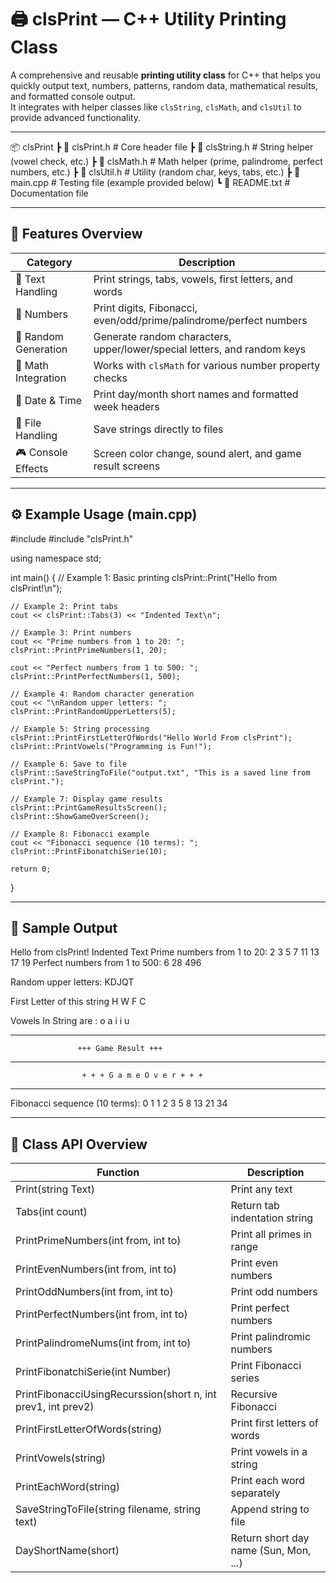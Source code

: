 # 🖨️ clsPrint — C++ Utility Printing Class

A comprehensive and reusable **printing utility class** for C++ that helps you quickly output text, numbers, patterns, random data, mathematical results, and formatted console output.  
It integrates with helper classes like `clsString`, `clsMath`, and `clsUtil` to provide advanced functionality.

---
📦 clsPrint
 ┣ 📜 clsPrint.h         # Core header file
 ┣ 📜 clsString.h        # String helper (vowel check, etc.)
 ┣ 📜 clsMath.h          # Math helper (prime, palindrome, perfect numbers, etc.)
 ┣ 📜 clsUtil.h          # Utility (random char, keys, tabs, etc.)
 ┣ 📜 main.cpp           # Testing file (example provided below)
 ┗ 📄 README.txt         # Documentation file

---

## 🚀 Features Overview

| Category | Description |
|-----------|--------------|
| 🧾 Text Handling | Print strings, tabs, vowels, first letters, and words |
| 🔢 Numbers | Print digits, Fibonacci, even/odd/prime/palindrome/perfect numbers |
| 🎲 Random Generation | Generate random characters, upper/lower/special letters, and random keys |
| 🧮 Math Integration | Works with `clsMath` for various number property checks |
| 📅 Date & Time | Print day/month short names and formatted week headers |
| 💾 File Handling | Save strings directly to files |
| 🎮 Console Effects | Screen color change, sound alert, and game result screens |

---

## ⚙️ Example Usage (main.cpp)

#include <iostream>
#include "clsPrint.h"

using namespace std;

int main()
{
    // Example 1: Basic printing
    clsPrint::Print("Hello from clsPrint!\n");

    // Example 2: Print tabs
    cout << clsPrint::Tabs(3) << "Indented Text\n";

    // Example 3: Print numbers
    cout << "Prime numbers from 1 to 20: ";
    clsPrint::PrintPrimeNumbers(1, 20);

    cout << "Perfect numbers from 1 to 500: ";
    clsPrint::PrintPerfectNumbers(1, 500);

    // Example 4: Random character generation
    cout << "\nRandom upper letters: ";
    clsPrint::PrintRandomUpperLetters(5);

    // Example 5: String processing
    clsPrint::PrintFirstLetterOfWords("Hello World From clsPrint");
    clsPrint::PrintVowels("Programming is Fun!");

    // Example 6: Save to file
    clsPrint::SaveStringToFile("output.txt", "This is a saved line from clsPrint.");

    // Example 7: Display game results
    clsPrint::PrintGameResultsScreen();
    clsPrint::ShowGameOverScreen();

    // Example 8: Fibonacci example
    cout << "Fibonacci sequence (10 terms): ";
    clsPrint::PrintFibonatchiSerie(10);

    return 0;
}

---

## 🧪 Sample Output

Hello from clsPrint!
			Indented Text
Prime numbers from 1 to 20: 2 3 5 7 11 13 17 19
Perfect numbers from 1 to 500: 6 28 496

Random upper letters: KDJQT

 First Letter of this string 
H
W
F
C

 Vowels In String are : o a i i u

______________________________________________________
                   +++ Game Result +++
--------------------------------------------------------

                    + + + G a m e O v e r + + +
______________________________________________________

Fibonacci sequence (10 terms): 0 1 1 2 3 5 8 13 21 34

---

## 🧩 Class API Overview

| Function | Description |
|-----------|-------------|
| Print(string Text) | Print any text |
| Tabs(int count) | Return tab indentation string |
| PrintPrimeNumbers(int from, int to) | Print all primes in range |
| PrintEvenNumbers(int from, int to) | Print even numbers |
| PrintOddNumbers(int from, int to) | Print odd numbers |
| PrintPerfectNumbers(int from, int to) | Print perfect numbers |
| PrintPalindromeNums(int from, int to) | Print palindromic numbers |
| PrintFibonatchiSerie(int Number) | Print Fibonacci series |
| PrintFibonacciUsingRecurssion(short n, int prev1, int prev2) | Recursive Fibonacci |
| PrintFirstLetterOfWords(string) | Print first letters of words |
| PrintVowels(string) | Print vowels in a string |
| PrintEachWord(string) | Print each word separately |
| SaveStringToFile(string filename, string text) | Append string to file |
| DayShortName(short) | Return short day name (Sun, Mon, ...) |
